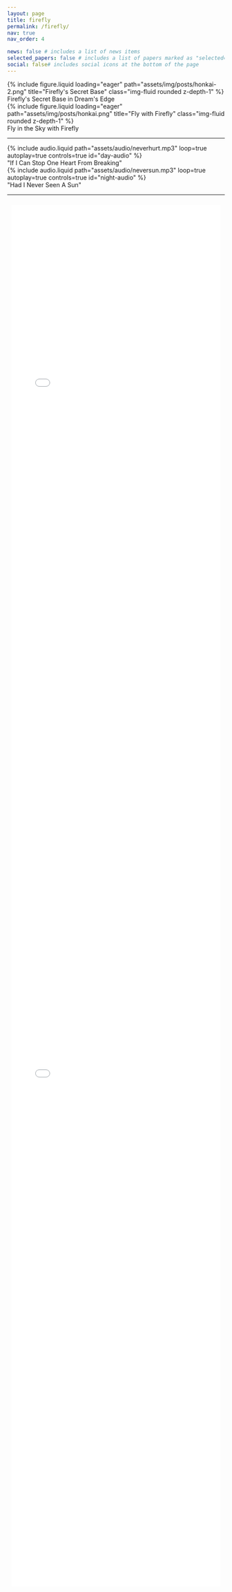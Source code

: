 ```yaml
---
layout: page
title: firefly
permalink: /firefly/
nav: true
nav_order: 4

news: false # includes a list of news items
selected_papers: false # includes a list of papers marked as "selected={true}"
social: false# includes social icons at the bottom of the page
---
```


<div class="row mt-3 day-content">
    <div class="col-sm mt-3 mt-md-0">
        {% include figure.liquid loading="eager" path="assets/img/posts/honkai-2.png" title="Firefly's Secret Base" class="img-fluid rounded z-depth-1" %}
        <div class="caption">
            Firefly's Secret Base in Dream's Edge
        </div>
    </div>
</div>

<div class="row mt-3 night-content">
    <div class="col-sm mt-3 mt-md-0">
        {% include figure.liquid loading="eager" path="assets/img/posts/honkai.png" title="Fly with Firefly" class="img-fluid rounded z-depth-1" %}
        <div class="caption">
            Fly in the Sky with Firefly
        </div>
    </div>
</div>

<hr>

<div class="row justify-content-center mt-3 day-content">
    <div class="col-sm mt-3 mt-md-0 text-center">
        {% include audio.liquid path="assets/audio/neverhurt.mp3" loop=true autoplay=true controls=true id="day-audio" %}
    </div>
    <div class="caption">
        "If I Can Stop One Heart From Breaking"
    </div>
</div>


<div class="row justify-content-center mt-3 night-content">
    <div class="col-sm mt-3 mt-md-0 text-center">
        {% include audio.liquid path="assets/audio/neversun.mp3" loop=true autoplay=true controls=true id="night-audio" %}
    </div>
    <div class="caption">
        "Had I Never Seen A Sun"
    </div>
</div>

<hr>


<div class="row justify-content-center mt-3 day-content" style="height: 40vh;">
    <div class="col-sm mt-3 mt-md-0" style="height: 100%; padding: 10;">
        <iframe             src="//player.bilibili.com/player.html?isOutside=true&aid=1102909331&bvid=BV1eA4m1F7tp&cid=1502067081&p=1&autoplay=0" 
            scrolling="no" 
            border="0" 
            frameborder="no" 
            framespacing="0" 
            allowfullscreen="true" 
            style="width: 100%; height: 100%;"
        ></iframe>
    </div>
</div>

<div class="row justify-content-center mt-3 night-content" style="height: 40vh;">
    <div class="col-sm mt-3 mt-md-0" style="height: 100%; padding: 10;">
        <iframe 
            src="//player.bilibili.com/player.html?isOutside=true&aid=112649375318306&bvid=BV1qQgkeeEhR&cid=500001589435870&p=1&autoplay=0" 
            scrolling="no" 
            border="0" 
            frameborder="no" 
            framespacing="0" 
            allowfullscreen="true" 
            style="width: 100%; height: 100%;"
        ></iframe>
    </div>
</div>

<br><br><br><br><br><br>


<script>
document.addEventListener("DOMContentLoaded", function() {
    const dayAudio = document.getElementById("day-audio");
    const nightAudio = document.getElementById("night-audio");

    // 初始设置，根据系统主题播放对应的音频
    function applyThemeBasedOnSystemPreference() {
        const isDarkMode = window.matchMedia('(prefers-color-scheme: dark)').matches;
        console.log(isDarkMode)
        if (isDarkMode) {
            nightAudio.play();
            dayAudio.pause();
        } else {
            dayAudio.play();
            nightAudio.pause();
        }
    }

    applyThemeBasedOnSystemPreference()
});
</script> 

